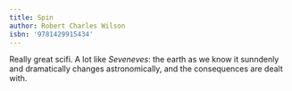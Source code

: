 ```yaml
---
title: Spin
author: Robert Charles Wilson
isbn: '9781429915434'
---
```


Really great scifi. A lot like *Seveneves*: the earth as we know it sunndenly and dramatically changes astronomically, and the consequences are dealt with.

